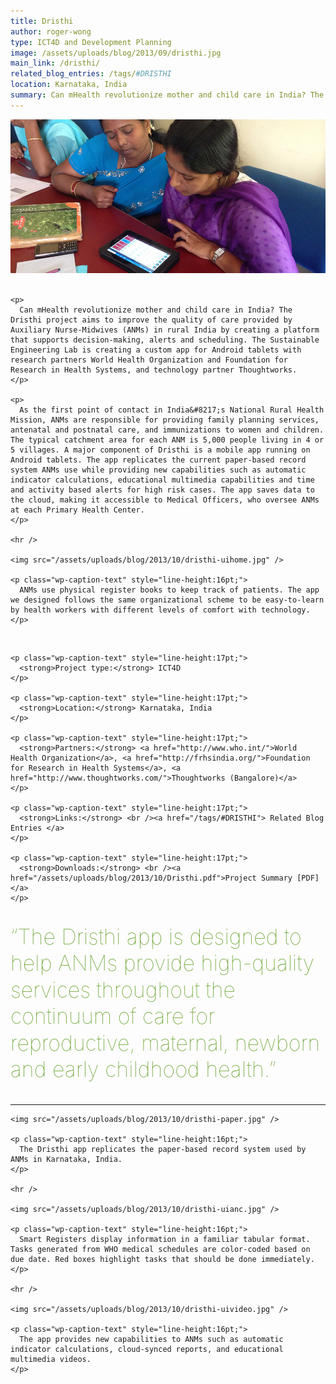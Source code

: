 ```yaml
---
title: Dristhi
author: roger-wong
type: ICT4D and Development Planning
image: /assets/uploads/blog/2013/09/dristhi.jpg
main_link: /dristhi/
related_blog_entries: /tags/#DRISTHI
location: Karnataka, India
summary: Can mHealth revolutionize mother and child care in India? The Sustainable Engineering Lab is creating a custom app for Android tablets with research partners World Health Organization and Foundation for Research in Health Systems, and technology partner Thoughtworks. The Dristhi app aims to improve the quality of care provided by Auxiliary Nurse-Midwives in rural India.
---
```

<div class="row-fluid">
  <div class="span12">
    <img src="/assets/uploads/blog/2013/10/dristhi-main.jpg" />
  </div>
</div>

<div class="row-fluid">
  <div class="span9">
    <br /> 
    
    <p>
      Can mHealth revolutionize mother and child care in India? The Dristhi project aims to improve the quality of care provided by Auxiliary Nurse-Midwives (ANMs) in rural India by creating a platform that supports decision-making, alerts and scheduling. The Sustainable Engineering Lab is creating a custom app for Android tablets with research partners World Health Organization and Foundation for Research in Health Systems, and technology partner Thoughtworks.
    </p>
    
    <p>
      As the first point of contact in India&#8217;s National Rural Health Mission, ANMs are responsible for providing family planning services, antenatal and postnatal care, and immunizations to women and children. The typical catchment area for each ANM is 5,000 people living in 4 or 5 villages. A major component of Dristhi is a mobile app running on Android tablets. The app replicates the current paper-based record system ANMs use while providing new capabilities such as automatic indicator calculations, educational multimedia capabilities and time and activity based alerts for high risk cases. The app saves data to the cloud, making it accessible to Medical Officers, who oversee ANMs at each Primary Health Center.
    </p>
    
    <hr />
    
    <img src="/assets/uploads/blog/2013/10/dristhi-uihome.jpg" /> 
    
    <p class="wp-caption-text" style="line-height:16pt;">
      ANMs use physical register books to keep track of patients. The app we designed follows the same organizational scheme to be easy-to-learn by health workers with different levels of comfort with technology.
    </p>
  </div>
  
  <div class="span3">
    <br /> 
    
    <p class="wp-caption-text" style="line-height:17pt;">
      <strong>Project type:</strong> ICT4D
    </p>
    
    <p class="wp-caption-text" style="line-height:17pt;">
      <strong>Location:</strong> Karnataka, India
    </p>
    
    <p class="wp-caption-text" style="line-height:17pt;">
      <strong>Partners:</strong> <a href="http://www.who.int/">World Health Organization</a>, <a href="http://frhsindia.org/">Foundation for Research in Health Systems</a>, <a href="http://www.thoughtworks.com/">Thoughtworks (Bangalore)</a>
    </p>
    
    <p class="wp-caption-text" style="line-height:17pt;">
      <strong>Links:</strong> <br /><a href="/tags/#DRISTHI"> Related Blog Entries </a>
    </p>
    
    <p class="wp-caption-text" style="line-height:17pt;">
      <strong>Downloads:</strong> <br /><a href="/assets/uploads/blog/2013/10/Dristhi.pdf">Project Summary [PDF]</a>
    </p>
  </div>
</div>

<div class="row-fluid">
  <div class="span12">
    <p style="font-size: 34px; text-decoration:italic; font-weight:100; color: #589917; line-height: 125%;">
      &#8220;The Dristhi app is designed to help ANMs provide high-quality services throughout the continuum of care for reproductive, maternal, newborn and early childhood health.&#8221;
    </p>
  </div>
</div>

<div class="row-fluid">
  <div class="span9">
    <hr />
    
    <img src="/assets/uploads/blog/2013/10/dristhi-paper.jpg" /> 
    
    <p class="wp-caption-text" style="line-height:16pt;">
      The Dristhi app replicates the paper-based record system used by ANMs in Karnataka, India.
    </p>
    
    <hr />
    
    <img src="/assets/uploads/blog/2013/10/dristhi-uianc.jpg" /> 
    
    <p class="wp-caption-text" style="line-height:16pt;">
      Smart Registers display information in a familiar tabular format. Tasks generated from WHO medical schedules are color-coded based on due date. Red boxes highlight tasks that should be done immediately.
    </p>
    
    <hr />
    
    <img src="/assets/uploads/blog/2013/10/dristhi-uivideo.jpg" /> 
    
    <p class="wp-caption-text" style="line-height:16pt;">
      The app provides new capabilities to ANMs such as automatic indicator calculations, cloud-synced reports, and educational multimedia videos.
    </p>
  </div>
</div>
